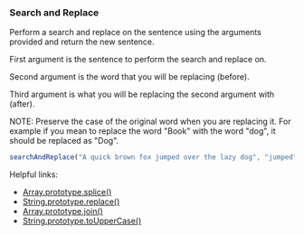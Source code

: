 ### Search and Replace

Perform a search and replace on the sentence using the arguments provided and return the new sentence.

First argument is the sentence to perform the search and replace on.

Second argument is the word that you will be replacing (before).

Third argument is what you will be replacing the second argument with (after).

NOTE: Preserve the case of the original word when you are replacing it. For example if you mean to replace the word "Book" with the word "dog", it should be replaced as "Dog".

```javascript
searchAndReplace("A quick brown fox jumped over the lazy dog", "jumped", "leaped"); // returns 'A quick brown fox leaped over the lazy dog'
```

Helpful links:
* [Array.prototype.splice()](https://developer.mozilla.org/en-US/docs/Web/JavaScript/Reference/Global_Objects/Array/splice)
* [String.prototype.replace()](https://developer.mozilla.org/en-US/docs/Web/JavaScript/Reference/Global_Objects/String/replace)
* [Array.prototype.join()](https://developer.mozilla.org/en-US/docs/Web/JavaScript/Reference/Global_Objects/Array/join)
* [String.prototype.toUpperCase()](https://developer.mozilla.org/en-US/docs/Web/JavaScript/Reference/Global_Objects/String/toUpperCase)
